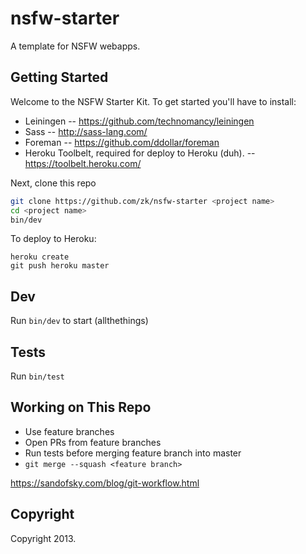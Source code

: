 # nsfw-starter

A template for NSFW webapps.


## Getting Started

Welcome to the NSFW Starter Kit. To get started you'll have to install:

* Leiningen -- https://github.com/technomancy/leiningen
* Sass -- http://sass-lang.com/
* Foreman -- https://github.com/ddollar/foreman
* Heroku Toolbelt, required for deploy to Heroku (duh).
  -- https://toolbelt.heroku.com/

Next, clone this repo

```bash
git clone https://github.com/zk/nsfw-starter <project name>
cd <project name>
bin/dev
```

To deploy to Heroku:

```
heroku create
git push heroku master
```

## Dev

Run `bin/dev` to start (allthethings)


## Tests

Run `bin/test`


## Working on This Repo

* Use feature branches
* Open PRs from feature branches
* Run tests before merging feature branch into master
* `git merge --squash <feature branch>`

https://sandofsky.com/blog/git-workflow.html


## Copyright

Copyright <name here> 2013.

